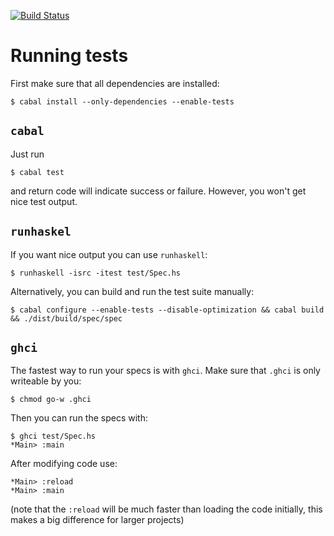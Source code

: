 [![Build Status](https://travis-ci.org/hspec/hspec-example.png)](https://travis-ci.org/hspec/hspec-example)

# Running tests

First make sure that all dependencies are installed:

```
$ cabal install --only-dependencies --enable-tests
```

## `cabal`

Just run

```
$ cabal test
```

and return code will indicate success or failure.  However, you won't get nice
test output.

## `runhaskel`

If you want nice output you can use `runhaskell`:

```
$ runhaskell -isrc -itest test/Spec.hs
```

Alternatively, you can build and run the test suite manually:

```
$ cabal configure --enable-tests --disable-optimization && cabal build && ./dist/build/spec/spec
```

## `ghci`

The fastest way to run your specs is with `ghci`.  Make sure that `.ghci` is
only writeable by you:

```
$ chmod go-w .ghci
```

Then you can run the specs with:

```
$ ghci test/Spec.hs
*Main> :main
```

After modifying code use:

```
*Main> :reload
*Main> :main
```

(note that the `:reload` will be much faster than loading the code initially,
this makes a big difference for larger projects)
